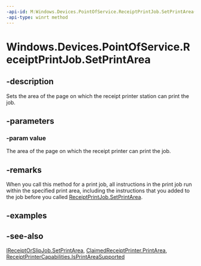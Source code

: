 ----api-id: M:Windows.Devices.PointOfService.ReceiptPrintJob.SetPrintArea(Windows.Foundation.Rect)
-api-type: winrt method
---<!-- Method syntaxpublic void SetPrintArea(Windows.Foundation.Rect value)--># Windows.Devices.PointOfService.ReceiptPrintJob.SetPrintArea## -descriptionSets the area of the page on which the receipt printer station can print the job.## -parameters### -param valueThe area of the page on which the receipt printer can print the job.## -remarksWhen you call this method for a print job, all instructions in the print job run within the specified print area, including the instructions that you added to the job before you called [ReceiptPrintJob.SetPrintArea](receiptprintjob_setprintarea.md).## -examples## -see-also[IReceiptOrSlipJob.SetPrintArea](ireceiptorslipjob_setprintarea.md), [ClaimedReceiptPrinter.PrintArea](claimedreceiptprinter_printarea.md), [ReceiptPrinterCapabilities.IsPrintAreaSupported](receiptprintercapabilities_isprintareasupported.md)